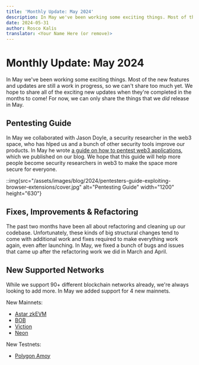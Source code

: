 ```yaml
---
title: 'Monthly Update: May 2024'
description: In May we've been working some exciting things. Most of the new features and updates are still a work in progress, so we can't share too much yet. We hope to share all of the exciting new updates when they're completed in the months to come!
date: 2024-05-31
author: Rosco Kalis
translator: <Your Name Here (or remove)>
---
```


# Monthly Update: May 2024

In May we've been working some exciting things. Most of the new features and updates are still a work in progress, so we can't share too much yet. We hope to share all of the exciting new updates when they're completed in the months to come! For now, we can only share the things that we _did_ release in May.

## Pentesting Guide

In May we collaborated with Jason Doyle, a security researcher in the web3 space, who has hlped us and a bunch of other security tools improve our products. In May he wrote [a guide on how to pentest web3 applications](/blog/2024/pentesters-guide-exploiting-browser-extensions), which we published on our blog. We hope that this guide will help more people become security researchers in web3 to make the space more secure for everyone.

::img{src="/assets/images/blog/2024/pentesters-guide-exploiting-browser-extensions/cover.jpg" alt="Pentesting Guide" width="1200" height="630"}

## Fixes, Improvements & Refactoring

The past two months have been all about refactoring and cleaning up our codebase. Unfortunately, these kinds of big structural changes tend to come with additional work and fixes required to make everything work again, even after launching. In May, we fixed a bunch of bugs and issues that came up after the refactoring work we did in March and April.

## New Supported Networks

While we support 90+ different blockchain networks already, we're always looking to add more. In May we added support for 4 new mainnets.

New Mainnets:

- [Astar zkEVM](/token-approval-checker/astar-zkevm)
- [BOB](/token-approval-checker/bob)
- [Viction](/token-approval-checker/viction)
- [Neon](/token-approval-checker/neon)

New Testnets:

- [Polygon Amoy](/token-approval-checker/polygon-amoy)
